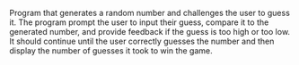 Program that generates a random number and challenges the user to guess it. The program prompt the user to input their guess, compare it to the generated number, and provide feedback if the guess is too high or too low. It should continue until the user correctly guesses the number and then display the number of guesses it took to win the game. 
